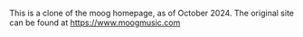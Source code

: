 This is a clone of the moog homepage, as of October 2024. The original site can be found at https://www.moogmusic.com
